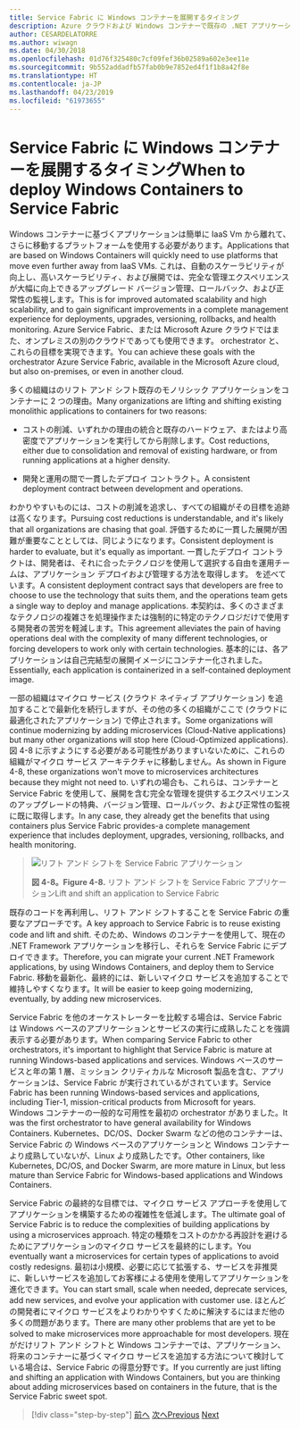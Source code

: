 ```yaml
---
title: Service Fabric に Windows コンテナーを展開するタイミング
description: Azure クラウドおよび Windows コンテナーで既存の .NET アプリケーションを近代化 |Service Fabric に Windows コンテナーを展開するタイミング
author: CESARDELATORRE
ms.author: wiwagn
ms.date: 04/30/2018
ms.openlocfilehash: 01d76f325480c7cf09fef36b02589a602e3ee11e
ms.sourcegitcommit: 9b552addadfb57fab0b9e7852ed4f1f1b8a42f8e
ms.translationtype: HT
ms.contentlocale: ja-JP
ms.lasthandoff: 04/23/2019
ms.locfileid: "61973655"
---
```

# <a name="when-to-deploy-windows-containers-to-service-fabric"></a><span data-ttu-id="e0f9f-103">Service Fabric に Windows コンテナーを展開するタイミング</span><span class="sxs-lookup"><span data-stu-id="e0f9f-103">When to deploy Windows Containers to Service Fabric</span></span>

<span data-ttu-id="e0f9f-104">Windows コンテナーに基づくアプリケーションは簡単に IaaS Vm から離れて、さらに移動するプラットフォームを使用する必要があります。</span><span class="sxs-lookup"><span data-stu-id="e0f9f-104">Applications that are based on Windows Containers will quickly need to use platforms that move even further away from IaaS VMs.</span></span> <span data-ttu-id="e0f9f-105">これは、自動のスケーラビリティが向上し、高いスケーラビリティ、および展開では、完全な管理エクスペリエンスが大幅に向上できるアップグレード バージョン管理、ロールバック、および正常性の監視します。</span><span class="sxs-lookup"><span data-stu-id="e0f9f-105">This is for improved automated scalability and high scalability, and to gain significant improvements in a complete management experience for deployments, upgrades, versioning, rollbacks, and health monitoring.</span></span> <span data-ttu-id="e0f9f-106">Azure Service Fabric、または Microsoft Azure クラウドではまた、オンプレミスの別のクラウドであっても使用できます。 orchestrator と、これらの目標を実現できます。</span><span class="sxs-lookup"><span data-stu-id="e0f9f-106">You can achieve these goals with the orchestrator Azure Service Fabric, available in the Microsoft Azure cloud, but also on-premises, or even in another cloud.</span></span>

<span data-ttu-id="e0f9f-107">多くの組織はのリフト アンド シフト既存のモノリシック アプリケーションをコンテナーに 2 つの理由。</span><span class="sxs-lookup"><span data-stu-id="e0f9f-107">Many organizations are lifting and shifting existing monolithic applications to containers for two reasons:</span></span>

- <span data-ttu-id="e0f9f-108">コストの削減、いずれかの理由の統合と既存のハードウェア、またはより高密度でアプリケーションを実行してから削除します。</span><span class="sxs-lookup"><span data-stu-id="e0f9f-108">Cost reductions, either due to consolidation and removal of existing hardware, or from running applications at a higher density.</span></span>

- <span data-ttu-id="e0f9f-109">開発と運用の間で一貫したデプロイ コントラクト。</span><span class="sxs-lookup"><span data-stu-id="e0f9f-109">A consistent deployment contract between development and operations.</span></span>

<span data-ttu-id="e0f9f-110">わかりやすいものには、コストの削減を追求し、すべての組織がその目標を追跡は高くなります。</span><span class="sxs-lookup"><span data-stu-id="e0f9f-110">Pursuing cost reductions is understandable, and it's likely that all organizations are chasing that goal.</span></span> <span data-ttu-id="e0f9f-111">評価するために一貫した展開が困難が重要なこととしては、同じようになります。</span><span class="sxs-lookup"><span data-stu-id="e0f9f-111">Consistent deployment is harder to evaluate, but it's equally as important.</span></span> <span data-ttu-id="e0f9f-112">一貫したデプロイ コントラクトは、開発者は、それに合ったテクノロジを使用して選択する自由を運用チームは、アプリケーション デプロイおよび管理する方法を取得します。 を述べています。</span><span class="sxs-lookup"><span data-stu-id="e0f9f-112">A consistent deployment contract says that developers are free to choose to use the technology that suits them, and the operations team gets a single way to deploy and manage applications.</span></span> <span data-ttu-id="e0f9f-113">本契約は、多くのさまざまなテクノロジの複雑さを処理操作または強制的に特定のテクノロジだけで使用する開発者の苦労を軽減します。</span><span class="sxs-lookup"><span data-stu-id="e0f9f-113">This agreement alleviates the pain of having operations deal with the complexity of many different technologies, or forcing developers to work only with certain technologies.</span></span> <span data-ttu-id="e0f9f-114">基本的には、各アプリケーションは自己完結型の展開イメージにコンテナー化されました。</span><span class="sxs-lookup"><span data-stu-id="e0f9f-114">Essentially, each application is containerized in a self-contained deployment image.</span></span>

<span data-ttu-id="e0f9f-115">一部の組織はマイクロ サービス (クラウド ネイティブ アプリケーション) を追加することで最新化を続行しますが、その他の多くの組織がここで (クラウドに最適化されたアプリケーション) で停止されます。</span><span class="sxs-lookup"><span data-stu-id="e0f9f-115">Some organizations will continue modernizing by adding microservices (Cloud-Native applications) but many other organizations will stop here (Cloud-Optimized applications).</span></span> <span data-ttu-id="e0f9f-116">図 4-8 に示すようにする必要がある可能性がありますいないために、これらの組織がマイクロ サービス アーキテクチャに移動しません。</span><span class="sxs-lookup"><span data-stu-id="e0f9f-116">As shown in Figure 4-8, these organizations won't move to microservices architectures because they might not need to.</span></span> <span data-ttu-id="e0f9f-117">いずれの場合も、これらは、コンテナーと Service Fabric を使用して、展開を含む完全な管理を提供するエクスペリエンスのアップグレードの特典、バージョン管理、ロールバック、および正常性の監視に既に取得します。</span><span class="sxs-lookup"><span data-stu-id="e0f9f-117">In any case, they already get the benefits that using containers plus Service Fabric provides-a complete management experience that includes deployment, upgrades, versioning, rollbacks, and health monitoring.</span></span>

> ![リフト アンド シフトを Service Fabric アプリケーション](./media/image8.png)
>
> <span data-ttu-id="e0f9f-119">**図 4-8。**</span><span class="sxs-lookup"><span data-stu-id="e0f9f-119">**Figure 4-8.**</span></span> <span data-ttu-id="e0f9f-120">リフト アンド シフトを Service Fabric アプリケーション</span><span class="sxs-lookup"><span data-stu-id="e0f9f-120">Lift and shift an application to Service Fabric</span></span>

<span data-ttu-id="e0f9f-121">既存のコードを再利用し、リフト アンド シフトすることを Service Fabric の重要なアプローチです。</span><span class="sxs-lookup"><span data-stu-id="e0f9f-121">A key approach to Service Fabric is to reuse existing code and lift and shift.</span></span> <span data-ttu-id="e0f9f-122">そのため、Windows のコンテナーを使用して、現在の .NET Framework アプリケーションを移行し、それらを Service Fabric にデプロイできます。</span><span class="sxs-lookup"><span data-stu-id="e0f9f-122">Therefore, you can migrate your current .NET Framework applications, by using Windows Containers, and deploy them to Service Fabric.</span></span> <span data-ttu-id="e0f9f-123">移動を最新化、最終的には、新しいマイクロ サービスを追加することで維持しやすくなります。</span><span class="sxs-lookup"><span data-stu-id="e0f9f-123">It will be easier to keep going modernizing, eventually, by adding new microservices.</span></span>

<span data-ttu-id="e0f9f-124">Service Fabric を他のオーケストレーターを比較する場合は、Service Fabric は Windows ベースのアプリケーションとサービスの実行に成熟したことを強調表示する必要があります。</span><span class="sxs-lookup"><span data-stu-id="e0f9f-124">When comparing Service Fabric to other orchestrators, it's important to highlight that Service Fabric is mature at running Windows-based applications and services.</span></span> <span data-ttu-id="e0f9f-125">Windows ベースのサービスと年の第 1 層、ミッション クリティカルな Microsoft 製品を含む、アプリケーションは、Service Fabric が実行されているがされています。</span><span class="sxs-lookup"><span data-stu-id="e0f9f-125">Service Fabric has been running Windows-based services and applications, including Tier-1, mission-critical products from Microsoft for years.</span></span> <span data-ttu-id="e0f9f-126">Windows コンテナーの一般的な可用性を最初の orchestrator がありました。</span><span class="sxs-lookup"><span data-stu-id="e0f9f-126">It was the first orchestrator to have general availability for Windows Containers.</span></span> <span data-ttu-id="e0f9f-127">Kubernetes、DC/OS、Docker Swarm などの他のコンテナーは、Service Fabric の Windows ベースのアプリケーションと Windows コンテナーより成熟していないが、Linux より成熟したです。</span><span class="sxs-lookup"><span data-stu-id="e0f9f-127">Other containers, like Kubernetes, DC/OS, and Docker Swarm, are more mature in Linux, but less mature than Service Fabric for Windows-based applications and Windows Containers.</span></span>

<span data-ttu-id="e0f9f-128">Service Fabric の最終的な目標では、マイクロ サービス アプローチを使用してアプリケーションを構築するための複雑性を低減します。</span><span class="sxs-lookup"><span data-stu-id="e0f9f-128">The ultimate goal of Service Fabric is to reduce the complexities of building applications by using a microservices approach.</span></span> <span data-ttu-id="e0f9f-129">特定の種類をコストのかかる再設計を避けるためにアプリケーションのマイクロ サービスを最終的にします。</span><span class="sxs-lookup"><span data-stu-id="e0f9f-129">You eventually want a microservices for certain types of applications to avoid costly redesigns.</span></span> <span data-ttu-id="e0f9f-130">最初は小規模、必要に応じて拡張する、サービスを非推奨に、新しいサービスを追加してお客様による使用を使用してアプリケーションを進化できます。</span><span class="sxs-lookup"><span data-stu-id="e0f9f-130">You can start small, scale when needed, deprecate services, add new services, and evolve your application with customer use.</span></span> <span data-ttu-id="e0f9f-131">ほとんどの開発者にマイクロ サービスをよりわかりやすくために解決するにはまだ他の多くの問題があります。</span><span class="sxs-lookup"><span data-stu-id="e0f9f-131">There are many other problems that are yet to be solved to make microservices more approachable for most developers.</span></span> <span data-ttu-id="e0f9f-132">現在がだけリフト アンド シフトと Windows コンテナーでは、アプリケーション、将来のコンテナーに基づくマイクロ サービスを追加する方法について検討している場合は、Service Fabric の得意分野です。</span><span class="sxs-lookup"><span data-stu-id="e0f9f-132">If you currently are just lifting and shifting an application with Windows Containers, but you are thinking about adding microservices based on containers in the future, that is the Service Fabric sweet spot.</span></span>

>[!div class="step-by-step"]
><span data-ttu-id="e0f9f-133">[前へ](when-to-deploy-windows-containers-to-azure-vms-iaas-cloud.md)
>[次へ](when-to-deploy-windows-containers-to-azure-container-service-kubernetes.md)</span><span class="sxs-lookup"><span data-stu-id="e0f9f-133">[Previous](when-to-deploy-windows-containers-to-azure-vms-iaas-cloud.md)
[Next](when-to-deploy-windows-containers-to-azure-container-service-kubernetes.md)</span></span>